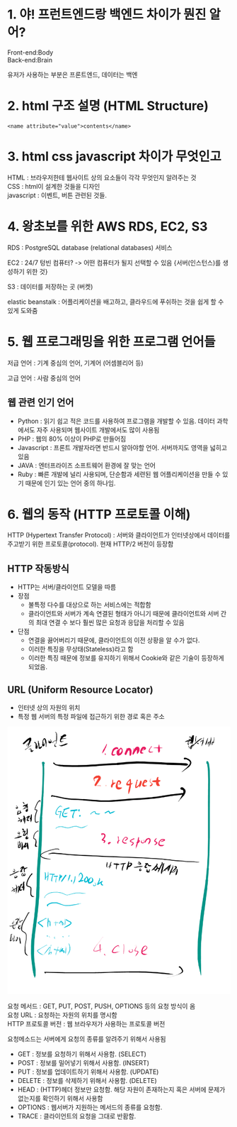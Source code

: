 # 1. 야! 프런트엔드랑 백엔드 차이가 뭔진 알어?

Front-end:Body<br>
Back-end:Brain

유저가 사용하는 부분은 프론트엔드, 데이터는 백엔

# 2. html 구조 설명 (HTML Structure)

    <name attribute="value">contents</name>
    
# 3. html css javascript 차이가 무엇인고 

HTML : 브라우저한테 웹사이트 상의 요소들이 각각 무엇인지 알려주는 것<br>
CSS : html이 설계한 것들을 디자인<br>
javascript : 이벤트, 버튼 관련된 것들.

# 4. 왕초보를 위한 AWS RDS, EC2, S3

RDS : PostgreSQL database (relational databases) 서비스

EC2 : 24/7 텅빈 컴퓨터? -> 어떤 컴퓨터가 될지 선택할 수 있음 {서버(인스턴스)를 생성하기 위한 것}

S3 : 데이터를 저장하는 곳 (버켓)

elastic beanstalk : 어플리케이션을 배고하고, 클라우드에 푸쉬하는 것을 쉽게 할 수 있게 도와줌


# 5. 웹 프로그래밍을 위한 프로그램 언어들

저급 언어 : 기계 중심의 언어, 기계어 (어셈블리어 등)

고급 언어 : 사람 중심의 언어

## 웹 관련 인기 언어

- Python : 읽기 쉽고 적은 코드를 사용하여 프로그램을 개발할 수 있음. 데이터 과학에서도 자주 사용되며 웹사이트 개발에서도 많이 사용됨
- PHP : 웹의 80% 이상이 PHP로 만들어짐
- Javascript : 프론트 개발자라면 반드시 알아야할 언어. 서버까지도 영역을 넓히고 있음
- JAVA : 엔터프라이즈 소프트웨어 환경에 잘 맞는 언어
- Ruby : 빠른 개발에 널리 사용되며, 단순함과 세련된 웹 어플리케이션을 만들 수 있기 때문에 인기 있는 언어 중의 하나임.

# 6. 웹의 동작 (HTTP 프로토콜 이해)

HTTP (Hypertext Transfer Protocol) : 서버와 클라이언트가 인터넷상에서 데이터를 주고받기 위한 프로토콜(protocol). 현재 HTTP/2 버전이 등장함

## HTTP 작동방식

- HTTP는 서버/클라이언트 모델을 따름
- 장점 
    - 불특정 다수를 대상으로 하는 서비스에는 적합함
    - 클라이언트와 서버가 계속 연결된 형태가 아니기 때문에 클라이언트와 서버 간의 최대 연결 수 보다 훨씬 많은 요청과 응답을 처리할 수 있음
- 단점
    - 연결을 끓어버리기 때문에, 클라이언트의 이전 상황을 알 수가 없다.
    - 이러한 특징을 무상태(Stateless)라고 함
    - 이러한 특징 때문에 정보를 유지하기 위해서 Cookie와 같은 기술이 등장하게 되었음.
    
## URL (Uniform Resource Locator)

- 인터넷 상의 자원의 위치
- 특정 웹 서버의 특정 파일에 접근하기 위한 경로 혹은 주소

![Alt text](HTTP.png)

요청 메서드 : GET, PUT, POST, PUSH, OPTIONS 등의 요청 방식이 옴<br>
요청 URL : 요청하는 자원의 위치를 명시함<br>
HTTP 프로토콜 버전 : 웹 브라우저가 사용하는 프로토콜 버전

요청메소드는 서버에게 요청의 종류를 알려주기 위해서 사용됨

- GET : 정보를 요청하기 위해서 사용함. (SELECT)
- POST : 정보를 밀어넣기 위해서 사용함. (INSERT)
- PUT : 정보를 업데이트하기 위해서 사용함. (UPDATE)
- DELETE : 정보를 삭제하기 위해서 사용함. (DELETE)
- HEAD : (HTTP)헤더 정보만 요청함. 해당 자원이 존재하는지 혹은 서버에 문제가 없는지를 확인하기 위해서 사용함
- OPTIONS : 웹서버가 지원하는 메서드의 종류를 요청함.
- TRACE : 클라이언트의 요청을 그대로 반홤함. 